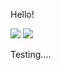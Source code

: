 Hello!

<img src="http://sysrq.net.pl/yummy/html/assets/video/presentation.gif?blah=2">
<img src="http://placekitten.com/200/287">

Testing....